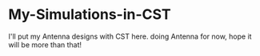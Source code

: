 # My-Simulations-in-CST
I'll put my Antenna designs with CST here. doing Antenna for now, hope it will be more than that! 
